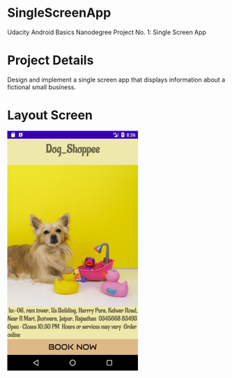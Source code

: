# SingleScreenApp
Udacity Android Basics Nanodegree Project No. 1: Single Screen App

# Project Details
Design and implement a single screen app that displays information about a fictional small business.

# Layout Screen
<img src = "Screenshot_1597158375.png" width="300px" height="550px" >
